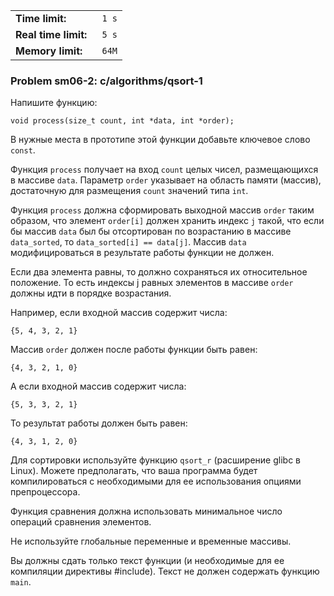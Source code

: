 |                       |        |
|-----------------------|--------|
| **Time limit:**       | ` 1 s` |
|  **Real time limit:** | ` 5 s` |
|  **Memory limit:**    | ` 64M` |


### Problem sm06-2: c/algorithms/qsort-1

Напишите функцию:

    
    
    void process(size_t count, int *data, int *order);

В нужные места в прототипе этой функции добавьте ключевое слово
`const`.

Функция `process` получает на вход `count` целых чисел,
размещающихся в массиве `data`. Параметр `order` указывает на
область памяти (массив), достаточную для размещения `count`
значений типа `int`.

Функция `process` должна сформировать выходной массив `order`
таким образом, что элемент `order[i]` должен хранить индекс `j`
такой, что если бы массив `data` был бы отсортирован по
возрастанию в массиве `data_sorted`, то `data_sorted[i] ==
data[j]`. Массив `data` модифицироваться в результате работы
функции не должен.

Если два элемента равны, то должно сохраняться их относительное
положение. То есть индексы j равных элементов в массиве `order`
должны идти в порядке возрастания.

Например, если входной массив содержит числа:

    
    
    {5, 4, 3, 2, 1}

Массив `order` должен после работы функции быть равен:

    
    
    {4, 3, 2, 1, 0}

А если входной массив содержит числа:

    
    
    {5, 3, 3, 2, 1}

То результат работы должен быть равен:

    
    
    {4, 3, 1, 2, 0}

Для сортировки используйте функцию `qsort_r` (расширение glibc в
Linux). Можете предполагать, что ваша программа будет
компилироваться с необходимыми для ее использования опциями
препроцессора.

Функция сравнения должна использовать минимальное число операций
сравнения элементов.

Не используйте глобальные переменные и временные массивы.

Вы должны сдать только текст функции (и необходимые для ее
компиляции директивы #include). Текст не должен содержать функцию
`main`.

